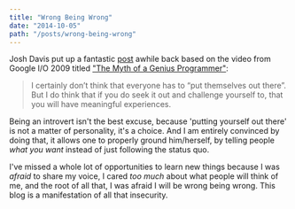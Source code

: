 ```yaml
---
title: "Wrong Being Wrong"
date: "2014-10-05"
path: "/posts/wrong-being-wrong"
---
```


Josh Davis put up a fantastic [post](https://joshldavis.com/2014/06/13/put-yourself-out-there/) awhile back based on the video from Google I/O 2009 titled ["The Myth of a Genius Programmer"](http://youtu.be/0SARbwvhupQ):

> I certainly don’t think that everyone has to “put themselves out there”. But I do think that if you do seek it out and challenge yourself to, that you will have meaningful experiences.

Being an introvert isn't the best excuse,  because 'putting yourself out there' is not a matter of personality, it's a choice. And I am entirely convinced by doing that, it allows one to properly ground him/herself, by telling people *what you want* instead of just following the status quo.

I've missed a whole lot of opportunities to learn new things because I was *afraid* to share my voice, I cared *too much* about what people will think of me, and the root of all that, I was afraid I will be wrong being wrong. This blog is a manifestation of all that insecurity.
